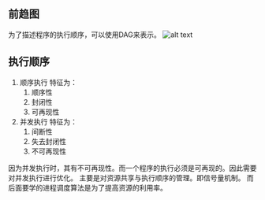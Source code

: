 ## 前趋图
为了描述程序的执行顺序，可以使用DAG来表示。
![alt text](https://img-blog.csdnimg.cn/06c9c08d2f9e40489e62d887dad47dc0.png?x-oss-process=image/watermark,type_ZHJvaWRzYW5zZmFsbGJhY2s,shadow_50,text_Q1NETiBAeHVlX3l1ZV9xaW5n,size_18,color_FFFFFF,t_70,g_se,x_16)
## 执行顺序
1. 顺序执行
特征为：
    1. 顺序性
    2. 封闭性
    3. 可再现性
2. 并发执行
特征为：
    1. 间断性
    2. 失去封闭性
    3. 不可再现性

因为并发执行时，其有不可再现性。而一个程序的执行必须是可再现的。因此需要对并发执行进行优化。
主要是对资源共享与执行顺序的管理。即信号量机制。
而后面要学的进程调度算法是为了提高资源的利用率。